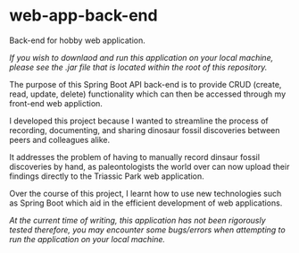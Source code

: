 # web-app-back-end
Back-end for hobby web application.

*If you wish to downlaod and run this application on your local machine, please see the .jar file that is located within the root of this repository.*

The purpose of this Spring Boot API back-end is to provide CRUD (create, read, update, delete) functionality which can then be accessed through my front-end web appliction.

I developed this project because I wanted to streamline the process of recording, documenting, and sharing dinosaur fossil discoveries between peers and colleagues alike.

It addresses the problem of having to manually record dinsaur fossil discoveries by hand, as paleontologists the world over can now upload their findings directly to the Triassic Park web application.

Over the course of this project, I learnt how to use new technologies such as Spring Boot which aid in the efficient development of web applications.

*At the current time of writing, this application has not been rigorously tested therefore, you may encounter some bugs/errors when attempting to run the application on your local machine.*
